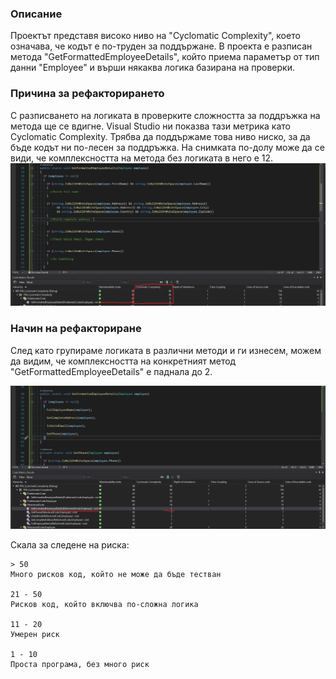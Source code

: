 ﻿### Описание
Проектът представя високо ниво на "Cyclomatic Complexity", което означава, че кодът е по-труден за поддържане. 
В проекта e разписан метода "GetFormattedEmployeeDetails", който приема параметър от тип данни "Employee" и върши някаква логика базирана на проверки.

### Причина за рефакторирането
С разписването на логиката в проверките сложността за поддръжка на метода ще се вдигне. Visual Studio ни показва тази метрика като Cyclomatic Complexity.
Трябва да поддържаме това ниво ниско, за да бъде кодът ни по-лесен за поддръжка. На снимката по-долу може да се види, че комплексността на метода без логиката 
в него е 12.
![На снимката се вижда, че комплексността на метода "GetFormattedEmployeeDetails" е 12](https://github.com/Botche/CodeAnalysisMetrics/blob/main/src/P04_CyclomaticComplexity/ProblematicCode.png?raw=true)

### Начин на рефакториране
След като групираме логиката в различни методи и ги изнесем, можем да видим, че комплексността на конкретният метод "GetFormattedEmployeeDetails" е паднала до 2.

![На снимката се вижда, че комплексността на метода "GetFormattedEmployeeDetails" е 2](https://github.com/Botche/CodeAnalysisMetrics/blob/main/src/P04_CyclomaticComplexity/RefactoredCode.png?raw=true)

Скала за следене на риска:
```
> 50
Много рисков код, който не може да бъде тестван

21 - 50
Рисков код, който включва по-сложна логика

11 - 20
Умерен риск

1 - 10
Проста програма, без много риск
```
